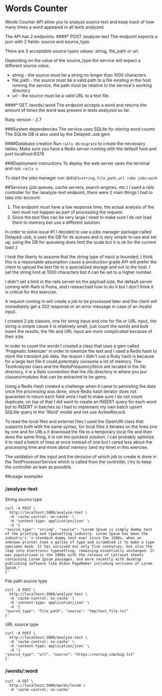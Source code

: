 # Words Counter

Words Counter API allow you to analyze source text and keep track of how many times a word appeared in all texts analyzed.

The API has 2 endpoints:
####* POST /analyze-text
The endpoint expects a json with 2 fields: source and source_type.

There are 3 acceptable source types values: string, file_path or url.

Depending on the value of the source_type the service will expect a different source value.

- string - the source must be a string no longer than 1000 characters
- file_path - the source must be a valid path to a file existing in the host running the service, the path must be relative to the service's working directory
- url - the source must be a valid URL to a text file.

####* GET /words/:word
The endpoint accepts a word and returns the amount of times the word was present in texts analyzed so far.


Ruby version - 2.7

###System dependencies
The service uses SQLite for storing word counts
The SQLite DB is also used by the Delayed::Job gem

####Database creation
Run `rails db:migrate` to create the necessary tables.
Make sure you have a Redis server running with the default host and port localhost:6379 

###Deployment instructions
To deploy the web server open the terminal and run: `rails s` 

To start the jobs manager run: `QUEUES=string,file_path,url rake jobs:work`

##Services (job queues, cache servers, search engines, etc.)
I used a rails controller for the /analyze-text endpoint, there were 2 main things I had to take into account:

1. The endpoint must have a low response time, the actual analysis of the text must not happen as part of processing the request.
2. Since the text files can be very large I need to make sure I do not load them to memory but use a different solution.

In order to solve issue #1 I decided to use a jobs manager package called Delayed::Job, it uses the DB for its queues and 
is very simple to use and set up, using the DB for queueing does limit the scale but it is ok for the current load ;)

I took the liberty to assume that the string type of input is bounded, I think this is a reasonable assumption cause a 
production grade API will prefer the client to upload the text file to a specialized storage and not to the host.
I set the string limit at 1000 characters but it can be set to a higher number.

I didn't set a limit in the rails server on the payload size, the default server coming with Rails is Puma, 
and I researched how to do it but I don't think it is critical for this exercise.

A request coming in will create a job to be processed later and the client will immediately get a 202 response or an 
error message in case of an invalid input. 

I created 2 job classes, one for string input and one for file or URL input, the string is simple cause it is relatively small, 
just count the words and bulk insert the results, the file and URL input are more complicated because of their size.

In order to count the words I created a class that uses a gem called 'Pragmatic tokenizer' in order to tokenize the text 
and I used a Redis hash to store the transient job data, the reason I didn't use a Ruby hash is because for a large text 
file it could potentially consume a lot of memory. The TextAnalyzer class and the RedisFrequencyStore are located in the 
/lib directory, it is a Rails convention that the /lib directory is where you put classes/modules that can be extracted 
to be gems.

Using a Redis Hash created a challenge when it came to persisting the data once the processing was done, since Redis 
hash iterator does not guarantee to return each field once I had to make sure I do not count duplicate, 
on top of that I did want to create an INSERT query for each word but to INSERT in batches so I had to implement my own 
batch upsert SQLilte query in the 'Word' model and not use ActiveRecord.

To read the local files and external files I used the OpenURI class that supports both with the same syntax, 
for local files it iterates on the lines one by one and for URLs it download the file to a temporary local file and 
then does the same thing, it is not the quickest solution, I can probably optimize it to read a batch of lines at once 
instead of one but I cared less about the processing time and more about memory (and my time) in this exercise.

The validation of the input and the decision of which job to create is done in the TextProcessorService which is called
from the controller, I try to keep the controller as lean as possible.

##usage examples

### /analyze-text
String source type

```
curl -X POST \
  http://localhost:3000/analyze-text \
  -H 'cache-control: no-cache' \
  -H 'content-type: application/json' \
  -d '{
"source_type": "string", "source": "Lorem Ipsum is simply dummy text of the printing and typesetting industry. Lorem Ipsum has been the industry'\''s standard dummy text ever since the 1500s, when an unknown printer took a galley of type and scrambled it to make a type specimen book. It has survived not only five centuries, but also the leap into electronic typesetting, remaining essentially unchanged. It was popularised in the 1960s with the release of Letraset sheets containing Lorem Ipsum passages, and more recently with desktop publishing software like Aldus PageMaker including versions of Lorem Ipsum."
}'
```

File path source type
```
curl -X POST \
  http://localhost:3000/analyze-text \
  -H 'cache-control: no-cache' \
  -H 'content-type: application/json' \
  -d '{
"source_type": "file_path", "source": "tmp/text_file.txt"
}'
```

URL source type
```
curl -X POST \
  http://localhost:3000/analyze-text \
  -H 'cache-control: no-cache' \
  -H 'content-type: application/json' \
  -d '{
"source_type": "url", "source": "https://norvig.com/big.txt"
}'
```

### /words/:word

```
curl -X GET \
  http://localhost:3000/words/lorem \
  -H 'cache-control: no-cache' 
```
